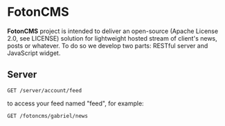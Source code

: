 FotonCMS
=======

**FotonCMS** project is intended to deliver an open-source (Apache License 2.0, see LICENSE) solution for lightweight hosted stream of client's news, posts or whatever. To do so we develop two parts: RESTful server and JavaScript widget.

Server
------

	GET /server/account/feed

to access your feed named "feed", for example:

	GET /fotoncms/gabriel/news


